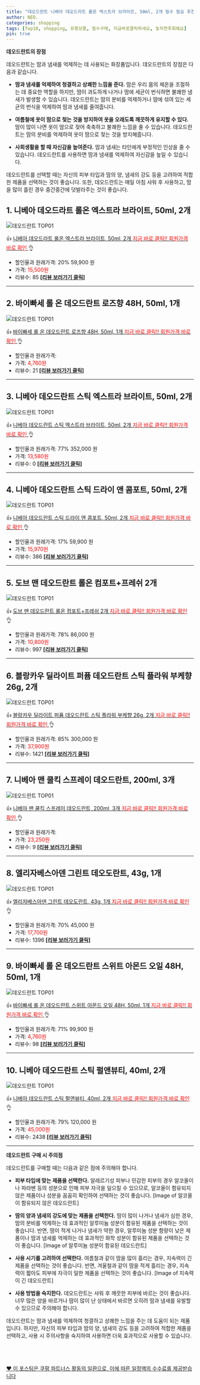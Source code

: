 ```yaml
---
title: "데오드란트 니베아 데오드라트 롤온 엑스트라 브라이트, 50ml, 2개 필수 필요 추천 제품 비교 최저 가격 비교 장점 구매 후기 구매평"
author: NEO.
categories: shopping
tags: [Top10, shopping, 유행상품, 필수구매, 지금바로클릭하세요, 놓치면후회해요]
pin: true
---
```

**데오드란트의 장점**

데오드란트는 땀과 냄새를 억제하는 데 사용되는 화장품입니다. 데오드란트의 장점은 다음과 같습니다.

* **땀과 냄새를 억제하여 청결하고 상쾌한 느낌을 준다.** 땀은 우리 몸의 체온을 조절하는 데 중요한 역할을 하지만, 땀이 과도하게 나거나 땀에 세균이 번식하면 불쾌한 냄새가 발생할 수 있습니다. 데오드란트는 땀의 분비를 억제하거나 땀에 섞여 있는 세균의 번식을 억제하여 땀과 냄새를 줄여줍니다.

* **여름철에 옷이 땀으로 젖는 것을 방지하여 옷을 오래도록 깨끗하게 유지할 수 있다.** 땀이 많이 나면 옷이 땀으로 젖어 축축하고 불쾌한 느낌을 줄 수 있습니다. 데오드란트는 땀의 분비를 억제하여 옷이 땀으로 젖는 것을 방지해줍니다.

* **사회생활을 할 때 자신감을 높여준다.** 땀과 냄새는 타인에게 부정적인 인상을 줄 수 있습니다. 데오드란트를 사용하면 땀과 냄새를 억제하여 자신감을 높일 수 있습니다.

데오드란트를 선택할 때는 자신의 피부 타입과 땀의 양, 냄새의 강도 등을 고려하여 적합한 제품을 선택하는 것이 좋습니다. 또한, 데오드란트는 매일 아침 샤워 후 사용하고, 땀을 많이 흘린 경우 중간중간에 덧발라주는 것이 좋습니다.

   

## 1. 니베아 데오드라트 롤온 엑스트라 브라이트, 50ml, 2개

![데오드란트 TOP01](https://thumbnail8.coupangcdn.com/thumbnails/remote/490x490ex/image/retail/images/2023/05/22/11/1/4e89a5ac-f7a8-4414-8b94-f7e6843701ea.png)


👍 [니베아 데오드라트 롤온 엑스트라 브라이트, 50ml, 2개 <font color=red> 지금 바로 클릭!! 회원가격 바로 확인 </font> ](https://link.coupang.com/re/AFFSDP?lptag=AF3617701&subid=GithubCoopas&pageKey=7350259214&traceid=V0-153&itemId=19145423692&vendorItemId=86040170495) 👌 


- 할인율과 원래가격: 20%  59,900   원
- 가격: <span style='color:red'>15,500원</span>
- 리뷰수: 85  [**[리뷰 보러가기 클릭]**](https://link.coupang.com/re/AFFSDP?lptag=AF3617701&subid=GithubCoopas&pageKey=7350259214&traceid=V0-153&itemId=19145423692&vendorItemId=86040170495)

---


   

## 2. 바이빠세 롤 온 데오드란트 로즈향 48H, 50ml, 1개

![데오드란트 TOP01](https://thumbnail10.coupangcdn.com/thumbnails/remote/490x490ex/image/retail/images/2023/08/01/15/1/b8c8799f-d03a-4e52-9a89-0a3a15679055.jpg)


👍 [바이빠세 롤 온 데오드란트 로즈향 48H, 50ml, 1개 <font color=red> 지금 바로 클릭!! 회원가격 바로 확인 </font> ](https://link.coupang.com/re/AFFSDP?lptag=AF3617701&subid=GithubCoopas&pageKey=7417987855&traceid=V0-153&itemId=19231241669&vendorItemId=86753016127) 👌 


- 할인율과 원래가격: 
- 가격: <span style='color:red'>4,760원</span>
- 리뷰수: 21  [**[리뷰 보러가기 클릭]**](https://link.coupang.com/re/AFFSDP?lptag=AF3617701&subid=GithubCoopas&pageKey=7417987855&traceid=V0-153&itemId=19231241669&vendorItemId=86753016127)

---


   

## 3. 니베아 데오드란트 스틱 엑스트라 브라이트, 50ml, 2개

![데오드란트 TOP01](https://thumbnail6.coupangcdn.com/thumbnails/remote/490x490ex/image/retail/images/2023/05/09/11/8/202b01f2-5b1d-4ff5-a030-b2958acf7712.jpg)


👍 [니베아 데오드란트 스틱 엑스트라 브라이트, 50ml, 2개 <font color=red> 지금 바로 클릭!! 회원가격 바로 확인 </font> ](https://link.coupang.com/re/AFFSDP?lptag=AF3617701&subid=GithubCoopas&pageKey=7260279185&traceid=V0-153&itemId=18785957978&vendorItemId=85914002740) 👌 


- 할인율과 원래가격: 77%  352,000   원
- 가격: <span style='color:red'>13,580원</span>
- 리뷰수: 0  [**[리뷰 보러가기 클릭]**](https://link.coupang.com/re/AFFSDP?lptag=AF3617701&subid=GithubCoopas&pageKey=7260279185&traceid=V0-153&itemId=18785957978&vendorItemId=85914002740)

---


   

## 4. 니베아 데오드란트 스틱 드라이 앤 콤포트, 50ml, 2개

![데오드란트 TOP01](https://thumbnail10.coupangcdn.com/thumbnails/remote/490x490ex/image/vendor_inventory/a397/7f031383f257230b54adf15a8220ebca8f03786d46353058d24c81037c67.jpg)


👍 [니베아 데오드란트 스틱 드라이 앤 콤포트, 50ml, 2개 <font color=red> 지금 바로 클릭!! 회원가격 바로 확인 </font> ](https://link.coupang.com/re/AFFSDP?lptag=AF3617701&subid=GithubCoopas&pageKey=48454&traceid=V0-153&itemId=18952645481&vendorItemId=87620947543) 👌 


- 할인율과 원래가격: 17%  59,900   원
- 가격: <span style='color:red'>15,970원</span>
- 리뷰수: 386  [**[리뷰 보러가기 클릭]**](https://link.coupang.com/re/AFFSDP?lptag=AF3617701&subid=GithubCoopas&pageKey=48454&traceid=V0-153&itemId=18952645481&vendorItemId=87620947543)

---


   

## 5. 도브 맨 데오드란트 롤온 컴포트+프레쉬 2개

![데오드란트 TOP01](https://thumbnail8.coupangcdn.com/thumbnails/remote/490x490ex/image/vendor_inventory/0a29/8e6ce1f99a84625310360c7e2bfa02f1ef0ab3e26938171c872c1957bfbc.jpg)


👍 [도브 맨 데오드란트 롤온 컴포트+프레쉬 2개 <font color=red> 지금 바로 클릭!! 회원가격 바로 확인 </font> ](https://link.coupang.com/re/AFFSDP?lptag=AF3617701&subid=GithubCoopas&pageKey=7440197118&traceid=V0-153&itemId=19345293186&vendorItemId=86819562208) 👌 


- 할인율과 원래가격: 78%  86,000   원
- 가격: <span style='color:red'>10,800원</span>
- 리뷰수: 997  [**[리뷰 보러가기 클릭]**](https://link.coupang.com/re/AFFSDP?lptag=AF3617701&subid=GithubCoopas&pageKey=7440197118&traceid=V0-153&itemId=19345293186&vendorItemId=86819562208)

---


   

## 6. 블랑카우 딜라이트 퍼퓸 데오드란트 스틱 플라워 부케향 26g, 2개

![데오드란트 TOP01](https://thumbnail9.coupangcdn.com/thumbnails/remote/490x490ex/image/vendor_inventory/bf85/338e1a326bfee8049596c4099efe7d153f0b90c2278dddeb6bd32a08e651.jpg)


👍 [블랑카우 딜라이트 퍼퓸 데오드란트 스틱 플라워 부케향 26g, 2개 <font color=red> 지금 바로 클릭!! 회원가격 바로 확인 </font> ](https://link.coupang.com/re/AFFSDP?lptag=AF3617701&subid=GithubCoopas&pageKey=6715761971&traceid=V0-153&itemId=15606794480&vendorItemId=82825029398) 👌 


- 할인율과 원래가격: 85%  300,000   원
- 가격: <span style='color:red'>37,900원</span>
- 리뷰수: 1421  [**[리뷰 보러가기 클릭]**](https://link.coupang.com/re/AFFSDP?lptag=AF3617701&subid=GithubCoopas&pageKey=6715761971&traceid=V0-153&itemId=15606794480&vendorItemId=82825029398)

---


   

## 7. 니베아 맨 쿨킥 스프레이 데오드란트, 200ml, 3개

![데오드란트 TOP01](https://thumbnail10.coupangcdn.com/thumbnails/remote/490x490ex/image/retail/images/7349284b-8938-4d97-b1e2-11037f7535536541652264701138146.png)


👍 [니베아 맨 쿨킥 스프레이 데오드란트, 200ml, 3개 <font color=red> 지금 바로 클릭!! 회원가격 바로 확인 </font> ](https://link.coupang.com/re/AFFSDP?lptag=AF3617701&subid=GithubCoopas&pageKey=48452&traceid=V0-153&itemId=19656972861&vendorItemId=86273587038) 👌 


- 할인율과 원래가격: 
- 가격: <span style='color:red'>23,250원</span>
- 리뷰수: 9  [**[리뷰 보러가기 클릭]**](https://link.coupang.com/re/AFFSDP?lptag=AF3617701&subid=GithubCoopas&pageKey=48452&traceid=V0-153&itemId=19656972861&vendorItemId=86273587038)

---


   

## 8. 엘리자베스아덴 그린트 데오도란트, 43g, 1개

![데오드란트 TOP01](https://thumbnail9.coupangcdn.com/thumbnails/remote/490x490ex/image/vendor_inventory/070c/3c890fb03d86e30885f5e7c2269209f338bcc12f281b588ad2ce1747717e.jpg)


👍 [엘리자베스아덴 그린트 데오도란트, 43g, 1개 <font color=red> 지금 바로 클릭!! 회원가격 바로 확인 </font> ](https://link.coupang.com/re/AFFSDP?lptag=AF3617701&subid=GithubCoopas&pageKey=1421566360&traceid=V0-153&itemId=2460149833&vendorItemId=87189124756) 👌 


- 할인율과 원래가격: 70%  45,000   원
- 가격: <span style='color:red'>17,700원</span>
- 리뷰수: 1396  [**[리뷰 보러가기 클릭]**](https://link.coupang.com/re/AFFSDP?lptag=AF3617701&subid=GithubCoopas&pageKey=1421566360&traceid=V0-153&itemId=2460149833&vendorItemId=87189124756)

---


   

## 9. 바이빠세 롤 온 데오드란트 스위트 아몬드 오일 48H, 50ml, 1개

![데오드란트 TOP01](https://thumbnail6.coupangcdn.com/thumbnails/remote/490x490ex/image/retail/images/2023/08/01/15/5/b5a14660-d14f-44d3-9e13-7ab140df3aaf.jpg)


👍 [바이빠세 롤 온 데오드란트 스위트 아몬드 오일 48H, 50ml, 1개 <font color=red> 지금 바로 클릭!! 회원가격 바로 확인 </font> ](https://link.coupang.com/re/AFFSDP?lptag=AF3617701&subid=GithubCoopas&pageKey=7503709214&traceid=V0-153&itemId=19646943335&vendorItemId=86753016070) 👌 


- 할인율과 원래가격: 71%  99,900   원
- 가격: <span style='color:red'>4,760원</span>
- 리뷰수: 98  [**[리뷰 보러가기 클릭]**](https://link.coupang.com/re/AFFSDP?lptag=AF3617701&subid=GithubCoopas&pageKey=7503709214&traceid=V0-153&itemId=19646943335&vendorItemId=86753016070)

---


   

## 10. 니베아 데오드란트 스틱 펄앤뷰티, 40ml, 2개

![데오드란트 TOP01](https://thumbnail8.coupangcdn.com/thumbnails/remote/490x490ex/image/vendor_inventory/b98f/4673d84895f06f8a1d25b5bf671c349a3591688207651b9975e300c66677.jpg)


👍 [니베아 데오드란트 스틱 펄앤뷰티, 40ml, 2개 <font color=red> 지금 바로 클릭!! 회원가격 바로 확인 </font> ](https://link.coupang.com/re/AFFSDP?lptag=AF3617701&subid=GithubCoopas&pageKey=7341018750&traceid=V0-153&itemId=18867764009&vendorItemId=85996589045) 👌 


- 할인율과 원래가격: 79%  120,000   원
- 가격: <span style='color:red'>45,000원</span>
- 리뷰수: 2438  [**[리뷰 보러가기 클릭]**](https://link.coupang.com/re/AFFSDP?lptag=AF3617701&subid=GithubCoopas&pageKey=7341018750&traceid=V0-153&itemId=18867764009&vendorItemId=85996589045)

---
**데오드란트 구매 시 주의점**

데오드란트를 구매할 때는 다음과 같은 점에 주의해야 합니다.

* **피부 타입에 맞는 제품을 선택한다.** 알레르기성 피부나 민감한 피부의 경우 알코올이나 파라벤 등의 성분으로 인해 피부 자극을 일으킬 수 있으므로, 알코올이 함유되지 않은 제품이나 성분을 꼼꼼히 확인하여 선택하는 것이 좋습니다.
[Image of 알코올이 함유되지 않은 데오드란트]

* **땀의 양과 냄새의 강도에 맞는 제품을 선택한다.** 땀이 많이 나거나 냄새가 심한 경우, 땀의 분비를 억제하는 데 효과적인 알루미늄 성분이 함유된 제품을 선택하는 것이 좋습니다. 반면, 땀이 적게 나거나 냄새가 약한 경우, 알루미늄 성분 함량이 낮은 제품이나 땀과 냄새를 억제하는 데 효과적인 화학 성분이 함유된 제품을 선택하는 것이 좋습니다.
[Image of 알루미늄 성분이 함유된 데오드란트]

* **사용 시기를 고려하여 선택한다.** 여름철과 같이 땀을 많이 흘리는 경우, 지속력이 긴 제품을 선택하는 것이 좋습니다. 반면, 겨울철과 같이 땀을 적게 흘리는 경우, 지속력이 짧아도 피부에 자극이 덜한 제품을 선택하는 것이 좋습니다.
[Image of 지속력이 긴 데오드란트]

* **사용 방법을 숙지한다.** 데오드란트는 샤워 후 깨끗한 피부에 바르는 것이 좋습니다. 너무 많은 양을 바르거나 땀이 많이 난 상태에서 바르면 오히려 땀과 냄새를 유발할 수 있으므로 주의해야 합니다.

데오드란트는 땀과 냄새를 억제하여 청결하고 상쾌한 느낌을 주는 데 도움이 되는 제품입니다. 하지만, 자신의 피부 타입과 땀의 양, 냄새의 강도 등을 고려하여 적합한 제품을 선택하고, 사용 시 주의사항을 숙지하여 사용하면 더욱 효과적으로 사용할 수 있습니다.<br><br><br><br><br> [ ❤  이 포스팅은 쿠팡 파트너스 활동의 일환으로, 이에 따른 일정액의 수수료를 제공받습니다](https://link.coupang.com/a/bcEFyh)